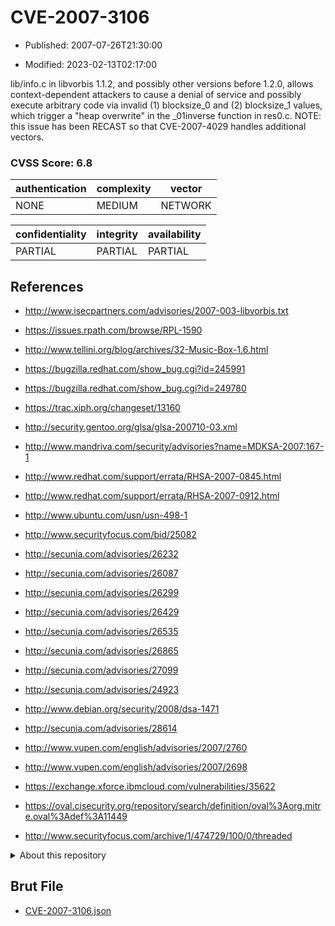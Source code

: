 # CVE-2007-3106

- Published: 2007-07-26T21:30:00

- Modified: 2023-02-13T02:17:00

lib/info.c in libvorbis 1.1.2, and possibly other versions before 1.2.0, allows context-dependent attackers to cause a denial of service and possibly execute arbitrary code via invalid (1) blocksize_0 and (2) blocksize_1 values, which trigger a "heap overwrite" in the _01inverse function in res0.c. NOTE: this issue has been RECAST so that CVE-2007-4029 handles additional vectors.

### CVSS Score: **6.8**

| authentication | complexity | vector |
| --- | --- | --- |
| NONE | MEDIUM | NETWORK |

| confidentiality | integrity | availability |
| --- | --- | --- |
| PARTIAL | PARTIAL | PARTIAL |

## References

* http://www.isecpartners.com/advisories/2007-003-libvorbis.txt

* https://issues.rpath.com/browse/RPL-1590

* http://www.tellini.org/blog/archives/32-Music-Box-1.6.html

* https://bugzilla.redhat.com/show_bug.cgi?id=245991

* https://bugzilla.redhat.com/show_bug.cgi?id=249780

* https://trac.xiph.org/changeset/13160

* http://security.gentoo.org/glsa/glsa-200710-03.xml

* http://www.mandriva.com/security/advisories?name=MDKSA-2007:167-1

* http://www.redhat.com/support/errata/RHSA-2007-0845.html

* http://www.redhat.com/support/errata/RHSA-2007-0912.html

* http://www.ubuntu.com/usn/usn-498-1

* http://www.securityfocus.com/bid/25082

* http://secunia.com/advisories/26232

* http://secunia.com/advisories/26087

* http://secunia.com/advisories/26299

* http://secunia.com/advisories/26429

* http://secunia.com/advisories/26535

* http://secunia.com/advisories/26865

* http://secunia.com/advisories/27099

* http://secunia.com/advisories/24923

* http://www.debian.org/security/2008/dsa-1471

* http://secunia.com/advisories/28614

* http://www.vupen.com/english/advisories/2007/2760

* http://www.vupen.com/english/advisories/2007/2698

* https://exchange.xforce.ibmcloud.com/vulnerabilities/35622

* https://oval.cisecurity.org/repository/search/definition/oval%3Aorg.mitre.oval%3Adef%3A11449

* http://www.securityfocus.com/archive/1/474729/100/0/threaded

<details>
<summary>About this repository</summary> 

  This repository is part of the project [Live Hack CVE](https://github.com/Live-Hack-CVE). Main website can be found [www.live-hack.org](https://www.live-hack.org) 
  
  Made by [Sn0wAlice](https://github.com/Sn0wAlice) for the people that care about security and need to have a feed of the latest CVEs. Hope you enjoy it, don't forget to star the repo and follow me on [Twitter](https://twitter.com/Sn0wAlice) and [Github](https://github.com/Sn0wAlice). And that is my [personnal website](https://www.alice-snow.me/)

  - [Home Page](https://github.com/Live-Hack-CVE)
  - [Framework](https://github.com/Live-Hack-CVE/cve-framework)
  - [CVE database](https://github.com/Live-Hack-CVE/full_database)
  - [Changelog](https://github.com/Live-Hack-CVE/Changelog)
</details>

## Brut File

* [CVE-2007-3106.json](https://raw.githubusercontent.com/Live-Hack-CVE/full_database/main/cves/2007/CVE-2007-3106.json)

